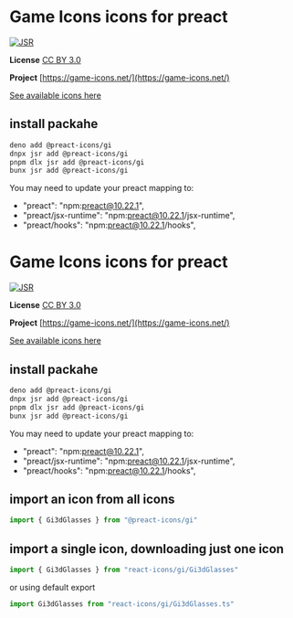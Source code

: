 # Game Icons icons for preact

[![JSR](https://jsr.io/badges/@preact-icons/gi)](https://jsr.io/@preact-icons/gi)

**License** [CC BY 3.0](https://creativecommons.org/licenses/by/3.0/)

**Project** [https://game-icons.net/](https://game-icons.net/)

[See available icons here](https://react-icons.deno.dev/gi)

## install packahe

```bash
deno add @preact-icons/gi
dnpx jsr add @preact-icons/gi
pnpm dlx jsr add @preact-icons/gi
bunx jsr add @preact-icons/gi
```

You may need to update your preact mapping to:
 - "preact": "npm:preact@10.22.1",
 - "preact/jsx-runtime": "npm:preact@10.22.1/jsx-runtime",
 - "preact/hooks": "npm:preact@10.22.1/hooks",


# Game Icons icons for preact

[![JSR](https://jsr.io/badges/@preact-icons/gi)](https://jsr.io/@preact-icons/gi)

**License** [CC BY 3.0](https://creativecommons.org/licenses/by/3.0/)

**Project** [https://game-icons.net/](https://game-icons.net/)

[See available icons here](https://react-icons.deno.dev/gi)

## install packahe

```bash
deno add @preact-icons/gi
dnpx jsr add @preact-icons/gi
pnpm dlx jsr add @preact-icons/gi
bunx jsr add @preact-icons/gi
```

You may need to update your preact mapping to:
 - "preact": "npm:preact@10.22.1",
 - "preact/jsx-runtime": "npm:preact@10.22.1/jsx-runtime",
 - "preact/hooks": "npm:preact@10.22.1/hooks",


## import an icon from all icons

```ts
import { Gi3dGlasses } from "@preact-icons/gi"
```

## import a single icon, downloading just one icon

```ts
import { Gi3dGlasses } from "react-icons/gi/Gi3dGlasses"
```

or using default export

```ts
import Gi3dGlasses from "react-icons/gi/Gi3dGlasses.ts"
```

